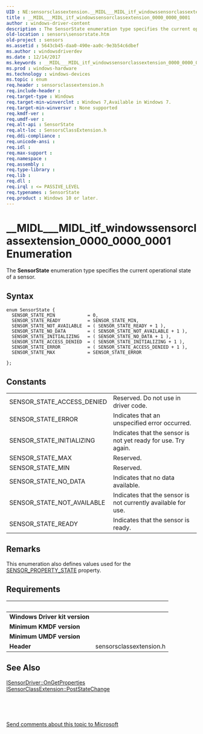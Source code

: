 ```yaml
---
UID : NE:sensorsclassextension.__MIDL___MIDL_itf_windowssensorclassextension_0000_0000_0001
title : __MIDL___MIDL_itf_windowssensorclassextension_0000_0000_0001
author : windows-driver-content
description : The SensorState enumeration type specifies the current operational state of a sensor.
old-location : sensors\sensorstate.htm
old-project : sensors
ms.assetid : 5643cb45-daa0-490e-aa0c-9e3b54c6dbef
ms.author : windowsdriverdev
ms.date : 12/14/2017
ms.keywords : __MIDL___MIDL_itf_windowssensorclassextension_0000_0000_0001, SensorState
ms.prod : windows-hardware
ms.technology : windows-devices
ms.topic : enum
req.header : sensorsclassextension.h
req.include-header : 
req.target-type : Windows
req.target-min-winverclnt : Windows 7,Available in Windows 7.
req.target-min-winversvr : None supported
req.kmdf-ver : 
req.umdf-ver : 
req.alt-api : SensorState
req.alt-loc : SensorsClassExtension.h
req.ddi-compliance : 
req.unicode-ansi : 
req.idl : 
req.max-support : 
req.namespace : 
req.assembly : 
req.type-library : 
req.lib : 
req.dll : 
req.irql : <= PASSIVE_LEVEL
req.typenames : SensorState
req.product : Windows 10 or later.
---
```


# __MIDL___MIDL_itf_windowssensorclassextension_0000_0000_0001 Enumeration
The <b>SensorState</b> enumeration type specifies the current operational state of a sensor.

## Syntax
````
enum SensorState {
  SENSOR_STATE_MIN            = 0, 
  SENSOR_STATE_READY          = SENSOR_STATE_MIN, 
  SENSOR_STATE_NOT_AVAILABLE  = ( SENSOR_STATE_READY + 1 ), 
  SENSOR_STATE_NO_DATA        = ( SENSOR_STATE_NOT_AVAILABLE + 1 ), 
  SENSOR_STATE_INITIALIZING   = ( SENSOR_STATE_NO_DATA + 1 ), 
  SENSOR_STATE_ACCESS_DENIED  = ( SENSOR_STATE_INITIALIZING + 1 ), 
  SENSOR_STATE_ERROR          = ( SENSOR_STATE_ACCESS_DENIED + 1 ), 
  SENSOR_STATE_MAX            = SENSOR_STATE_ERROR 

};
````

## Constants

<table>

<tr>
<td>SENSOR_STATE_ACCESS_DENIED</td>
<td>Reserved. Do not use in driver code.</td>
</tr>

<tr>
<td>SENSOR_STATE_ERROR</td>
<td>Indicates that an unspecified error occurred.</td>
</tr>

<tr>
<td>SENSOR_STATE_INITIALIZING</td>
<td>Indicates that the sensor is not yet ready for use. Try again.</td>
</tr>

<tr>
<td>SENSOR_STATE_MAX</td>
<td>Reserved.</td>
</tr>

<tr>
<td>SENSOR_STATE_MIN</td>
<td>Reserved.</td>
</tr>

<tr>
<td>SENSOR_STATE_NO_DATA</td>
<td>Indicates that no data available.</td>
</tr>

<tr>
<td>SENSOR_STATE_NOT_AVAILABLE</td>
<td>Indicates that the sensor is not currently available for use.</td>
</tr>

<tr>
<td>SENSOR_STATE_READY</td>
<td>Indicates that the sensor is ready.</td>
</tr>
</table>

## Remarks

This enumeration also defines values used for the <a href="https://msdn.microsoft.com/1BF1568D-A889-4158-9C6D-160D9B06F0DE">SENSOR_PROPERTY_STATE</a> property.

## Requirements
| &nbsp; | &nbsp; |
| ---- |:---- |
| **Windows Driver kit version** |  |
| **Minimum KMDF version** |  |
| **Minimum UMDF version** |  |
| **Header** | sensorsclassextension.h |

## See Also

<dl>
<dt>
<a href="https://msdn.microsoft.com/library/windows/hardware/ff545610">ISensorDriver::OnGetProperties</a>
</dt>
<dt>
<a href="https://msdn.microsoft.com/ae3bc846-df63-4186-9554-f4600e1f2066">ISensorClassExtension::PostStateChange</a>
</dt>
</dl>
 

 

<a href="mailto:wsddocfb@microsoft.com?subject=Documentation%20feedback [sensors\sensors]:%20SensorState enumeration%20 RELEASE:%20(12/14/2017)&amp;body=%0A%0APRIVACY STATEMENT%0A%0AWe use your feedback to improve the documentation. We don't use your email address for any other purpose, and we'll remove your email address from our system after the issue that you're reporting is fixed. While we're working to fix this issue, we might send you an email message to ask for more info. Later, we might also send you an email message to let you know that we've addressed your feedback.%0A%0AFor more info about Microsoft's privacy policy, see http://privacy.microsoft.com/en-us/default.aspx." title="Send comments about this topic to Microsoft">Send comments about this topic to Microsoft</a>